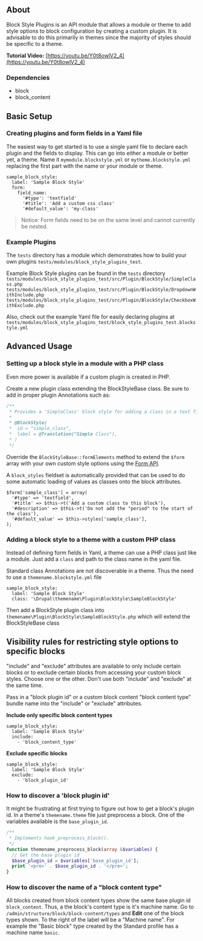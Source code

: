 ## About

Block Style Plugins is an API module that allows a module or theme to add style
options to block configuration by creating a custom plugin. It is advisable to
do this primarily in themes since the majority of styles should be specific to a
theme.

**Tutorial Video:** [https://youtu.be/Y0t8owlV2_4](https://youtu.be/Y0t8owlV2_4) 

### Dependencies

- block
- block_content

## Basic Setup

### Creating plugins and form fields in a Yaml file

The easiest way to get started is to use a single yaml file to declare each
plugin and the fields to display. This can go into either a module or better
yet, a theme. Name it `mymodule.blockstyle.yml` or `mytheme.blockstyle.yml`
replacing the first part with the name or your module or theme.

```
sample_block_style:
  label: 'Sample Block Style'
  form:
    field_name:
      '#type': 'textfield'
      '#title': 'Add a custom css class'
      '#default_value': 'my-class'
```

> Notice: Form fields need to be on the same level and cannot currently be
nested.

### Example Plugins

The `tests` directory has a module which demonstrates how to build your own
plugins `tests/modules/block_style_plugins_test`.

Example Block Style plugins can be found in the `tests` directory
`tests/modules/block_style_plugins_test/src/Plugin/BlockStyle/SimpleClass.php`
`tests/modules/block_style_plugins_test/src/Plugin/BlockStyle/DropdownWithInclude.php`
`tests/modules/block_style_plugins_test/src/Plugin/BlockStyle/CheckboxWithExclude.php`

Also, check out the example Yaml file for easily declaring plugins at
`tests/modules/block_style_plugins_test/block_style_plugins_test.blockstyle.yml`

## Advanced Usage

### Setting up a block style in a module with a PHP class

Even more power is available if a custom plugin is created in PHP.

Create a new plugin class extending the BlockStyleBase class. Be sure to add in
proper plugin Annotations such as:

```php
/**
 * Provides a 'SimpleClass' block style for adding a class in a text field.
 *
 * @BlockStyle(
 *  id = "simple_class",
 *  label = @Translation("Simple Class"),
 * )
 */
```

Override the `BlockStyleBase::formElements` method to extend the `$form` array
with your own custom style options using the
[Form API](https://api.drupal.org/api/drupal/elements).

A `block_styles` fieldset is automatically provided that can be used to do some
automatic loading of values as classes onto the block attributes.

```
$form['sample_class'] = array(
  '#type' => 'textfield',
  '#title' => $this->t('Add a custom class to this block'),
  '#description' => $this->t('Do not add the "period" to the start of the class'),
  '#default_value' => $this->styles['sample_class'],
);
```

### Adding a block style to a theme with a custom PHP class

Instead of defining form fields in Yaml, a theme can use a PHP class just like a
module. Just add a `class` and path to the class name in the yaml file.

Standard class Annotations are not discoverable in a theme. Thus the need to use
a `themename.blockstyle.yml` file

```
sample_block_style:
  label: 'Sample Block Style'
  class: '\Drupal\themename\Plugin\BlockStyle\SampleBlockStyle'
```

Then add a BlockStyle plugin class into 
`themename\Plugin\BlockStyle\SampleBlockStyle.php` which will extend the 
BlockStyleBase class

## Visibility rules for restricting style options to specific blocks

"include" and "exclude" attributes are available to only include certain blocks 
or to exclude certain blocks from accessing your custom block styles. Choose one
or the other. Don't use both "include" and "exclude" at the same time.

Pass in a "block plugin id" or a custom block content "block content type"
bundle name into the "include" or "exclude" attributes.

**Include only specific block content types**

```
sample_block_style:
  label: 'Sample Block Style'
  include:
    - 'block_content_type'
```

**Exclude specific blocks**

```
sample_block_style:
  label: 'Sample Block Style'
  exclude:
    - 'block_plugin_id'
```

### How to discover a 'block plugin id'

It might be frustrating at first trying to figure out how to get a block's
plugin id. In a theme's `themename.theme` file just preprocess a block. One of
the variables available is the `base_plugin_id`.

```php
/**
 * Implements hook_preprocess_block().
 */
function themename_preprocess_block(array &$variables) {
  // Get the base plugin id
  $base_plugin_id = $variables['base_plugin_id'];
  print '<pre>' . $base_plugin_id . '</pre>';
}
```

### How to discover the name of a "block content type"

All blocks created from block content types show the same base plugin id
`block_content`. Thus, a the block's content type is it's machine name. Go to
`/admin/structure/block/block-content/types` and **Edit** one of the block types
shown. To the right of the label will be a "Machine name". For example the
"Basic block" type created by the Standard profile has a machine name `basic`.
